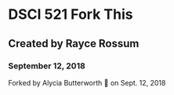 # DSCI 521 Fork This

## Created by Rayce Rossum
### September 12, 2018

Forked by Alycia Butterworth :fork_and_knife: on Sept. 12, 2018